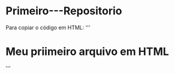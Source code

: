 # Primeiro---Repositorio

Para copiar o código em HTML:
'''
<html>
  <h1>Meu priimeiro arquivo em HTML</h1>
</html>
'''
